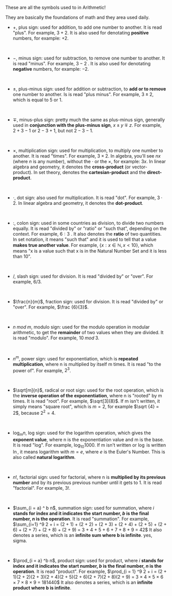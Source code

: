 These are all the symbols used to in Arithmetic!

They are basically the foundations of math and they area used daily.

- $+$, plus sign: used for addition, to add one number to another. It is read "plus". For example, $3+2$. It is also used for denotating **positive** numbers, for example: $+2$.
<br>
  
- $−$, minus sign: used for subtraction, to remove one number to another. It is read "minus". For example, $3−2$ . It is also used for denotating **negative** numbers, for example: $-2$.
<br>

- $\pm$, plus-minus sign: used for addition or subtraction, to **add or to remove** one number to another. Is is read "plus minus". For example, $3 \pm 2$, which is equal to $5$ or $1$.
<br>

- $\mp$, minus-plus sign: pretty much the same as plus-minus sign, generally used in **conjunction with the plus-minus sign**, $x \pm y \mp z$. For example, $2 + 3 - 1$ or $2 - 3 + 1$, but not $2 - 3 - 1$.
<br>
  
- $×$, multiplication sign: used for multiplication, to multiply one number to another. It is read "times". For example, $3×2$. In algebra, you'll see $n x$ (where $n$ is any number), without the $⋅$ or the $×$, for example: $3x$.
  In linear algebra and geometry, it denotes the **cross-product** (or vector-product). In set theory, denotes the **cartesian-product** and the **direct-product**.
<br>
  
- $⋅$, dot sign: also used for multiplication. It is read "dot". For example, $3⋅2$. In linear algebra and geometry, it denotes the **dot-product**.
<br>
  
- $:$, colon sign: used in some countries as division, to divide two numbers equally. It is read "divided by" or "ratio" or "such that", depending on the context. For example, $6:3$ . It also denotes the **ratio** of two quantities.
  In set notation, it means "such that" and it is used to tell that a value **makes true another value**. For example, $\{ x : x \in \mathbb{N}, x < 10\}$, which means "x is a value such that x is in the Natural Number Set and it is less than 10".
<br>

- $/$, slash sign: used for division. It is read "divided by" or "over". For example, $6 / 3$.
<br>

- $\frac{n}{m}$, fraction sign: used for division. It is read "divided by" or "over". For example, $\frac {6}{3}$.
 <br>

- $n \; mod \;m$, modulo sign: used for the modulo operation in modular arithmetic, to get the **remainder** of two values when they are divided. It is read "modulo". For example, $10 \; mod \;3$.
<br>

- $n^m$, power sign: used for exponentiation, which is **repeated multiplication**, where n is multiplied by itself m times. It is read "to the power of". For example,  $2^3$.
<br>

- $\sqrt[m]{n}$, radical or root sign: used for the root operation, which is the **inverse operation of the exponentiation**, where n is "rooted" by m times. It is read "root". For example, $\sqrt[3]{8}$.
  If m isn't written, it simply means "square root", which is $m = 2$, for example $\sqrt {4} = 2$, because $2^2 = 4$.
<br>

- $\log_{m} n$, log sign: used for the logarithm operation, which gives the **exponent value**, where n is the exponentiation value and m is the base. It is read "log". For example, $\log_{10} 1000$. If m isn't written or $\log$ is written $\ln$, it means logarithm with $m = e$, where $e$ is the Euler's Number. This is also called **natural logarithm**.
<br>

- $n!$, factorial sign: used for factorial, where n is **multiplied by its previous number** and by its previous previous number until it gets to 1. It is read "factorial". For example, $3!$.
<br>

- $\sum_{i = a} ^ b  n$, summation sign: used for summation, where $i$ **stands for index and it indicates the start number, $b$ is the final number, $n$ is the operation**. It is read "summation". For example, $\sum_{i=1}  ^9 2 + i = (2 + 1) + (2 + 2) + (2 + 3) + (2 + 4) + (2 + 5) + (2 + 6) + (2 + 7) + (2 + 8) + (2 + 9) = 3 + 4 + 5 + 6 + 7 + 8 + 9 = 42$ It also denotes a series, which is an **infinite sum where b is infinite**.
yes, sigma.
<br>

- $\prod_{i = a} ^b n$, product sign: used for product, where $i$ **stands for index and it indicates the start number, $b$ is the final number, $n$ is the operation**. It is read "product". For example, $\prod_{i = 1} ^9 2 + i = (2 + 1)(2 + 2)(2 + 3)(2 + 4)(2 + 5)(2 + 6)(2 + 7)(2 + 8)(2 + 9) = 3 × 4 × 5 × 6 × 7 × 8 × 9 = 181440$
It also denotes a series, which is an **infinite product where b is infinite**.
<br>
